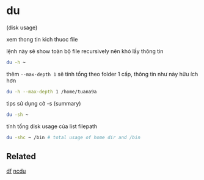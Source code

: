 # du

(disk usage)

xem thong tin kich thuoc file

lệnh này sẽ show toàn bộ file recursively nên khó lấy thông tin

```bash
du -h ~
```

thêm `--max-depth 1` sẽ tính tổng theo folder 1 cấp, thông tin như này hữu ích hơn

```bash
du -h --max-depth 1 /home/tuana9a
```

tips sử dụng cờ -s (summary)

```bash
du -sh ~
```

tính tổng disk usage của list filepath

```bash
du -shc ~ /bin # total usage of home dir and /bin
```

## Related

[df](./df.md) [ncdu](./ncdu.md)
